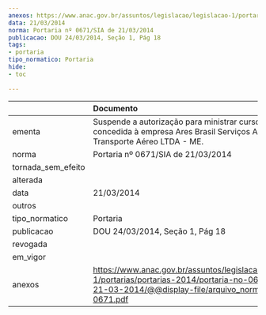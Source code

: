 ```yaml
---
anexos: https://www.anac.gov.br/assuntos/legislacao/legislacao-1/portarias/portarias-2014/portaria-no-0671-sia-de-21-03-2014/@@display-file/arquivo_norma/PA2014-0671.pdf
data: 21/03/2014
norma: Portaria nº 0671/SIA de 21/03/2014
publicacao: DOU 24/03/2014, Seção 1, Pág 18
tags:
- portaria
tipo_normatico: Portaria
hide: 
- toc 
 
---
```


|                    | Documento                                                                                                                                                         |
|:-------------------|:------------------------------------------------------------------------------------------------------------------------------------------------------------------|
| ementa             | Suspende a autorização para ministrar cursos AVSEC concedida à empresa Ares Brasil Serviços Auxiliares de Transporte Aéreo LTDA - ME.                             |
| norma              | Portaria nº 0671/SIA de 21/03/2014                                                                                                                                |
| tornada_sem_efeito |                                                                                                                                                                   |
| alterada           |                                                                                                                                                                   |
| data               | 21/03/2014                                                                                                                                                        |
| outros             |                                                                                                                                                                   |
| tipo_normatico     | Portaria                                                                                                                                                          |
| publicacao         | DOU 24/03/2014, Seção 1, Pág 18                                                                                                                                   |
| revogada           |                                                                                                                                                                   |
| em_vigor           |                                                                                                                                                                   |
| anexos             | https://www.anac.gov.br/assuntos/legislacao/legislacao-1/portarias/portarias-2014/portaria-no-0671-sia-de-21-03-2014/@@display-file/arquivo_norma/PA2014-0671.pdf |